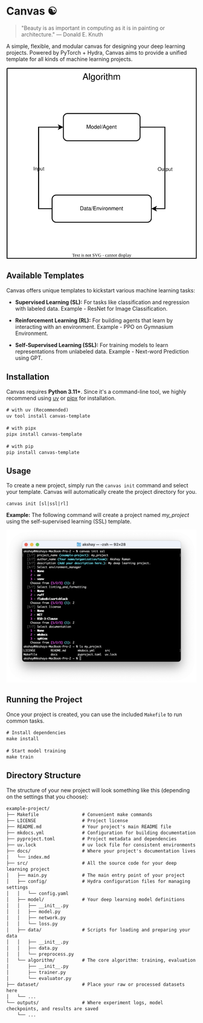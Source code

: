 # Canvas ☯︎

> "Beauty is as important in computing as it is in painting or architecture." — Donald E. Knuth

A simple, flexible, and modular canvas for designing your deep learning projects. Powered by PyTorch + Hydra, Canvas aims to provide a unified template for all kinds of machine learning projects.

<p align="center">
<img src="https://raw.githubusercontent.com/ramanakshay/canvas/main/docs/images/architecture.svg"
alt="Canvas Architecture">
</p>

## Available Templates

Canvas offers unique templates to kickstart various machine learning tasks:

* **Supervised Learning (SL):** For tasks like classification and regression with labeled data. Example - ResNet for Image Classification.

* **Reinforcement Learning (RL):**  For building agents that learn by interacting with an environment. Example - PPO on Gymnasium Environment.

* **Self-Supervised Learning (SSL):** For training models to learn representations from unlabeled data. Example - Next-word Prediction using GPT.

## Installation

Canvas requires **Python 3.11+**. Since it's a command-line tool, we highly recommend using [uv](https://docs.astral.sh/uv/) or [pipx](https://pipx.pypa.io/stable/) for installation.

```
# with uv (Recommended)
uv tool install canvas-template

# with pipx
pipx install canvas-template

# with pip
pip install canvas-template
```

## Usage

To create a new project, simply run the `canvas init` command and select your template. Canvas will automatically create the project directory for you.

```
canvas init [sl|ssl|rl]
```

**Example:** The following command will create a project named *my_project* using the self-supervised learning (SSL) template.

<p align="center">
<img src="https://raw.githubusercontent.com/ramanakshay/canvas/main/docs/images/canvas_demo.png"
alt="Canvas Demo">
</p>

## Running the Project

Once your project is created, you can use the included `Makefile` to run common tasks.

```
# Install dependencies
make install

# Start model training
make train
```

## Directory Structure

The structure of your new project will look something like this (depending on the settings that you choose):

```
example-project/
├── Makefile                # Convenient make commands
├── LICENSE                 # Project license
├── README.md               # Your project's main README file
├── mkdocs.yml              # Configuration for building documentation
├── pyproject.toml          # Project metadata and dependencies
├── uv.lock                 # uv lock file for consistent environments
├── docs/                   # Where your project's documentation lives
│   └── index.md
├── src/                    # All the source code for your deep learning project
│   ├── main.py             # The main entry point of your project
│   ├── config/             # Hydra configuration files for managing settings
│   │   └── config.yaml
│   ├── model/              # Your deep learning model definitions
│   │   ├── __init__.py
│   │   ├── model.py
│   │   ├── network.py
│   │   └── loss.py
│   ├── data/               # Scripts for loading and preparing your data
│   │   ├── __init__.py
│   │   ├── data.py
│   │   └── preprocess.py
│   └── algorithm/          # The core algorithm: training, evaluation
│       ├── __init__.py
│       ├── trainer.py
│       └── evaluator.py
├── dataset/                # Place your raw or processed datasets here
│   └── ...
└── outputs/                # Where experiment logs, model checkpoints, and results are saved
    └── ...
```
